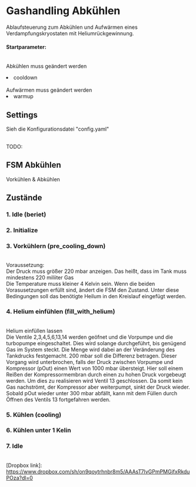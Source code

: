 # Gashandling Abkühlen
Ablaufsteuerung zum Abkühlen und Aufwärmen eines Verdampfungskryostaten mit Heliumrückgewinnung.

#### Startparameter:
<br/>Abkühlen muss geändert werden 
<li>cooldown</li>
<br/>
Aufwärmen muss geändert werden 
<li>warmup</li>

## Settings
Sieh die Konfigurationsdatei "config.yaml"

<br/>TODO:
## FSM Abkühlen 
Vorkühlen & Abkühlen

## Zustände

### 1. Idle (beriet)
### 2. Initialize 
### 3. Vorkühlern (pre_cooling_down)
<br/>Voraussetzung:
<br/>Der Druck muss größer 220 mbar anzeigen. Das heißt, dass im Tank muss mindestens 220 miliiter Gas  
Die Temperature muss kleiner 4 Kelvin sein. Wenn die beiden Vorasusetzungen erfüllt sind,
ändert die FSM den Zustand. Unter diese Bedingungen soll das benötigte Heilum in den Kreislauf
eingefügt werden.
### 4. Helium einfühlen (fill_with_helium)
<br/>Helium einfüllen lassen
<br/>Die Ventile 2,3,4,5,6,13,14 werden geöfnet und die Vorpumpe und die turbopumpe eingeschaltet.
Dies  wird  solange  durchgeführt,  bis  genügend  Gas  im System steckt. Die Menge wird dabei an der Veränderung des Tankdrucks festgemacht. 200 mbar soll die 
Differenz betragen. Dieser  Vorgang  wird  unterbrochen,  falls  der  Druck  zwischen  Vorpumpe  und  Kompressor 
(pOut) einen Wert von 1000 mbar übersteigt. Hier soll einem Reißen der Kompressormembran 
durch  einen  zu  hohen  Druck  vorgebeugt  werden.  Um  dies  zu  realisieren  wird  Ventil  13 
geschlossen. Da somit kein Gas nachströmt, der Kompressor aber weiterpumpt, sinkt der Druck 
wieder. Sobald pOut wieder unter 300 mbar abfällt, kann mit dem Füllen durch Öffnen des 
Ventils 13 fortgefahren werden.
### 5. Kühlen (cooling)
### 6. Kühlen unter 1 Kelin 
### 7. Idle


<br/>[Dropbox link]: https://www.dropbox.com/sh/on9qoytrhnbr8m5/AAAsT7IvGPmPMGjfxRkduPOza?dl=0


